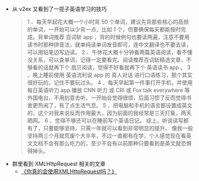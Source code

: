 - 从 v2ex 又看到了一揽子英语学习的技巧
    >1 、每天早起花大概一个小时背 50 个单词，建议先背那些核心的高频的单词，一开始可以少背一点，比如 1 个，但要确保每天都能按时完成。背单词推荐 百词斩 app ，背的时候例句也要读两遍，注意不要用读书时那种拼音法，就单纯读单词发音即可，连中文翻译也不要去读，可以用铅笔边写边读。
    >2 、午休花大概十分钟看两篇英语阅读，看不懂没关系，可以查单词，记得一定要看完。阅读推荐百词斩精选文章，不够看的话就再下个 扇贝阅读，觉得不好看就再下个 英语读书 app 。
    >3 、晚上睡前使用 英语流利说 app 的 真人对话 进行口语练习，那个其实很好玩的，记住不要玩过头。
    >4 、每天早起第一件事打开手机，并使用 每日英语听力 app 播放 CNN 听力 或 CRI 或 Fox talk everywhere 等外国电台，不用刻意去听，一开始会觉得很烦，后面习惯了反而觉得书舍更热闹了，有了点生活气息。
    >5 、把电脑和手机的语言都设置成英文的，这个对我来说反而作用最大，因为前面的我经常是三天打鱼，两天晒网。
    >6 、觉得不够还可以在睡前写个英语日记。
    >综上，听说读写都有了，只要能够坚持，只需一年就可以看到非常明显的提升。
    >像我一般坚持两三个月就荒废个大半年，不过一直都有在学，个人感觉现在看英文文档不会有那么吃力的，至少不会有以前那种只要看到是英文就恐惧得掉头。
- 群里看到 XMLHttpRequest 相关的文章
	- [《你真的会使用XMLHttpRequest吗？》](https://segmentfault.com/a/1190000004322487)